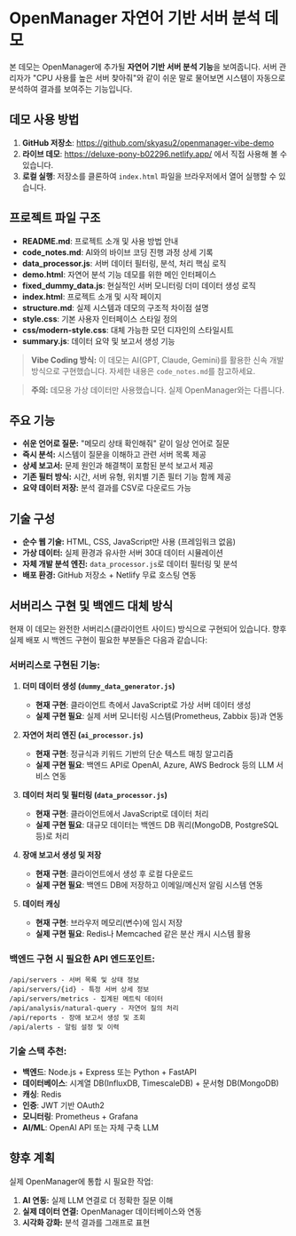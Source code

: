 # OpenManager 자연어 기반 서버 분석 데모

본 데모는 OpenManager에 추가될 **자연어 기반 서버 분석 기능**을 보여줍니다. 서버 관리자가 "CPU 사용률 높은 서버 찾아줘"와 같이 쉬운 말로 물어보면 시스템이 자동으로 분석하여 결과를 보여주는 기능입니다.

## 데모 사용 방법

1. **GitHub 저장소**: https://github.com/skyasu2/openmanager-vibe-demo
2. **라이브 데모**: https://deluxe-pony-b02296.netlify.app/ 에서 직접 사용해 볼 수 있습니다.
3. **로컬 실행**: 저장소를 클론하여 `index.html` 파일을 브라우저에서 열어 실행할 수 있습니다.

## 프로젝트 파일 구조

* **README.md**: 프로젝트 소개 및 사용 방법 안내
* **code_notes.md**: AI와의 바이브 코딩 진행 과정 상세 기록
* **data_processor.js**: 서버 데이터 필터링, 분석, 처리 핵심 로직
* **demo.html**: 자연어 분석 기능 데모를 위한 메인 인터페이스
* **fixed_dummy_data.js**: 현실적인 서버 모니터링 더미 데이터 생성 로직
* **index.html**: 프로젝트 소개 및 시작 페이지
* **structure.md**: 실제 시스템과 데모의 구조적 차이점 설명
* **style.css**: 기본 사용자 인터페이스 스타일 정의
* **css/modern-style.css**: 대체 가능한 모던 디자인의 스타일시트
* **summary.js**: 데이터 요약 및 보고서 생성 기능

> **Vibe Coding 방식:** 이 데모는 AI(GPT, Claude, Gemini)를 활용한 신속 개발 방식으로 구현했습니다. 자세한 내용은 `code_notes.md`를 참고하세요.

> **주의:** 데모용 가상 데이터만 사용했습니다. 실제 OpenManager와는 다릅니다.

## 주요 기능

* **쉬운 언어로 질문:** "메모리 상태 확인해줘" 같이 일상 언어로 질문
* **즉시 분석:** 시스템이 질문을 이해하고 관련 서버 목록 제공
* **상세 보고서:** 문제 원인과 해결책이 포함된 분석 보고서 제공
* **기존 필터 방식:** 시간, 서버 유형, 위치별 기존 필터 기능 함께 제공
* **요약 데이터 저장:** 분석 결과를 CSV로 다운로드 가능

## 기술 구성

* **순수 웹 기술:** HTML, CSS, JavaScript만 사용 (프레임워크 없음)
* **가상 데이터:** 실제 환경과 유사한 서버 30대 데이터 시뮬레이션
* **자체 개발 분석 엔진:** `data_processor.js`로 데이터 필터링 및 분석
* **배포 환경:** GitHub 저장소 + Netlify 무료 호스팅 연동

## 서버리스 구현 및 백엔드 대체 방식

현재 이 데모는 완전한 서버리스(클라이언트 사이드) 방식으로 구현되어 있습니다. 향후 실제 배포 시 백엔드 구현이 필요한 부분들은 다음과 같습니다:

### 서버리스로 구현된 기능:

1. **더미 데이터 생성 (`dummy_data_generator.js`)**
   - **현재 구현**: 클라이언트 측에서 JavaScript로 가상 서버 데이터 생성
   - **실제 구현 필요**: 실제 서버 모니터링 시스템(Prometheus, Zabbix 등)과 연동

2. **자연어 처리 엔진 (`ai_processor.js`)**
   - **현재 구현**: 정규식과 키워드 기반의 단순 텍스트 매칭 알고리즘
   - **실제 구현 필요**: 백엔드 API로 OpenAI, Azure, AWS Bedrock 등의 LLM 서비스 연동

3. **데이터 처리 및 필터링 (`data_processor.js`)**
   - **현재 구현**: 클라이언트에서 JavaScript로 데이터 처리
   - **실제 구현 필요**: 대규모 데이터는 백엔드 DB 쿼리(MongoDB, PostgreSQL 등)로 처리

4. **장애 보고서 생성 및 저장**
   - **현재 구현**: 클라이언트에서 생성 후 로컬 다운로드
   - **실제 구현 필요**: 백엔드 DB에 저장하고 이메일/메신저 알림 시스템 연동

5. **데이터 캐싱**
   - **현재 구현**: 브라우저 메모리(변수)에 임시 저장
   - **실제 구현 필요**: Redis나 Memcached 같은 분산 캐시 시스템 활용

### 백엔드 구현 시 필요한 API 엔드포인트:

```
/api/servers - 서버 목록 및 상태 정보
/api/servers/{id} - 특정 서버 상세 정보
/api/servers/metrics - 집계된 메트릭 데이터
/api/analysis/natural-query - 자연어 질의 처리
/api/reports - 장애 보고서 생성 및 조회
/api/alerts - 알림 설정 및 이력
```

### 기술 스택 추천:

- **백엔드**: Node.js + Express 또는 Python + FastAPI
- **데이터베이스**: 시계열 DB(InfluxDB, TimescaleDB) + 문서형 DB(MongoDB)
- **캐싱**: Redis
- **인증**: JWT 기반 OAuth2
- **모니터링**: Prometheus + Grafana
- **AI/ML**: OpenAI API 또는 자체 구축 LLM

## 향후 계획

실제 OpenManager에 통합 시 필요한 작업:

1. **AI 연동:** 실제 LLM 연결로 더 정확한 질문 이해
2. **실제 데이터 연결:** OpenManager 데이터베이스와 연동
3. **시각화 강화:** 분석 결과를 그래프로 표현
